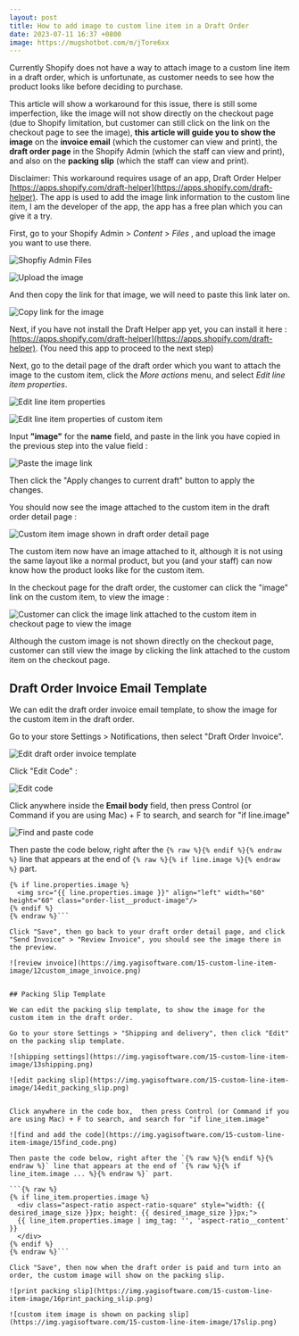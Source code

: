 ```yaml
---
layout: post
title: How to add image to custom line item in a Draft Order
date: 2023-07-11 16:37 +0800
image: https://mugshotbot.com/m/jTore6xx
---
```


Currently Shopify does not have a way to attach image to a custom line item in a draft order, which is unfortunate, as customer needs to see how the product looks like before deciding to purchase.

This article will show a workaround for this issue, there is still some imperfection, like the image will not show directly on the checkout page (due to Shopify limitation, but customer can still click on the link on the checkout page to see the image), **this article will guide you to show the image** on the **invoice email** (which the customer can view and print), the **draft order page** in the Shopify Admin (which the staff can view and print), and also on the **packing slip** (which the staff can view and print).


Disclaimer: This workaround requires usage of an app, Draft Order Helper [https://apps.shopify.com/draft-helper](https://apps.shopify.com/draft-helper). The app is used to add the image link information to the custom line item, I am the developer of the app, the app has a free plan which you can give it a try.


First, go to your Shopify Admin > *Content* > *Files* , and upload the image you want to use there.

![Shopfiy Admin Files](https://img.yagisoftware.com/15-custom-line-item-image/1files.png)

![Upload the image](https://img.yagisoftware.com/15-custom-line-item-image/2upload.png)

And then copy the link for that image, we will need to paste this link later on.

![Copy link for the image](https://img.yagisoftware.com/15-custom-line-item-image/3copy_link.png)


Next, if you have not install the Draft Helper app yet, you can install it here : [https://apps.shopify.com/draft-helper](https://apps.shopify.com/draft-helper). (You need this app to proceed to the next step)


Next, go to the detail page of the draft order which you want to attach the image to the custom item, click the *More actions* menu, and select *Edit line item properties*.

![Edit line item properties](https://img.yagisoftware.com/15-custom-line-item-image/4edit_properties.png)

![Edit line item properties of custom item](https://img.yagisoftware.com/15-custom-line-item-image/5custom_edit.png)

Input **"image"** for the **name** field, and paste in the link you have copied in the previous step into the value field : 

![Paste the image link](https://img.yagisoftware.com/15-custom-line-item-image/6apply_edit.png)

Then click the "Apply changes to current draft" button to apply the changes.

You should now see the image attached to the custom item in the draft order detail page : 

![Custom item image shown in draft order detail page](https://img.yagisoftware.com/15-custom-line-item-image/7draft_custom_image.png)

The custom item now have an image attached to it, although it is not using the same layout like a normal product, but you (and your staff) can now know how the product looks like for the custom item.

In the checkout page for the draft order, the customer can click the "image" link on the custom item, to view the image : 

![Customer can click the image link attached to the custom item in checkout page to view the image](https://img.yagisoftware.com/15-custom-line-item-image/8checkout_image.gif)

Although the custom image is not shown directly on the checkout page, customer can still view the image by clicking the link attached to the custom item on the checkout page.

## Draft Order Invoice Email Template

We can edit the draft order invoice email template, to show the image for the custom item in the draft order.

Go to your store Settings > Notifications, then select "Draft Order Invoice".

![Edit draft order invoice template](https://img.yagisoftware.com/15-custom-line-item-image/9draft_order_invoice_template.png)

Click "Edit Code" : 

![Edit code](https://img.yagisoftware.com/15-custom-line-item-image/10edit_code.png)

Click anywhere inside the **Email body** field, then press Control (or Command if you are using Mac) + F to search, and search for "if line.image"

![Find and paste code](https://img.yagisoftware.com/15-custom-line-item-image/11find.png)

Then paste the code below, right after the `{% raw %}{% endif %}{% endraw %}` line that appears at the end of `{% raw %}{% if line.image %}{% endraw %}` part.

```{% raw %}
{% if line.properties.image %}
  <img src="{{ line.properties.image }}" align="left" width="60" height="60" class="order-list__product-image"/>
{% endif %}
{% endraw %}```

Click "Save", then go back to your draft order detail page, and click "Send Invoice" > "Review Invoice", you should see the image there in the preview.

![review invoice](https://img.yagisoftware.com/15-custom-line-item-image/12custom_image_invoice.png)


## Packing Slip Template

We can edit the packing slip template, to show the image for the custom item in the draft order.

Go to your store Settings > "Shipping and delivery", then click "Edit" on the packing slip template.

![shipping settings](https://img.yagisoftware.com/15-custom-line-item-image/13shipping.png)

![edit packing slip](https://img.yagisoftware.com/15-custom-line-item-image/14edit_packing_slip.png)


Click anywhere in the code box,  then press Control (or Command if you are using Mac) + F to search, and search for "if line_item.image"

![find and add the code](https://img.yagisoftware.com/15-custom-line-item-image/15find_code.png)

Then paste the code below, right after the `{% raw %}{% endif %}{% endraw %}` line that appears at the end of `{% raw %}{% if line_item.image ... %}{% endraw %}` part.

```{% raw %}
{% if line_item.properties.image %}
  <div class="aspect-ratio aspect-ratio-square" style="width: {{ desired_image_size }}px; height: {{ desired_image_size }}px;">
  {{ line_item.properties.image | img_tag: '', 'aspect-ratio__content' }}
  </div>
{% endif %}
{% endraw %}```

Click "Save", then now when the draft order is paid and turn into an order, the custom image will show on the packing slip.

![print packing slip](https://img.yagisoftware.com/15-custom-line-item-image/16print_packing_slip.png)

![custom item image is shown on packing slip](https://img.yagisoftware.com/15-custom-line-item-image/17slip.png)


